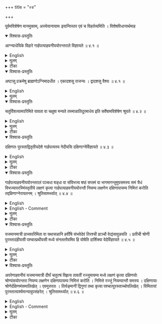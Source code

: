 +++
title = "०४"

+++

पूर्वमविशेषेण मानमुक्तम्, अस्येयानायामः इयान्विस्तर एवं च विहर्तव्यमिति ।
विशेषविधानार्थमाह




<details open><summary>विश्वास-प्रस्तुतिः</summary>

आग्न्याधेयिके विहारे गार्हपत्याहवनीययोरन्तराले विज्ञायते  ॥ ४.१  ॥
</details>

<details><summary>English</summary>

The distance between the gārhapatya and the āhavanīya in the arrangement for the laying of sacrificial fires is known from the tradition. 
</details>

<details><summary>मूलम्</summary>

आग्न्याधेयिके विहारे गार्हपत्याहवनीययोरन्तराले विज्ञायते  ॥ ४.१  ॥
</details>

<details><summary>टीका</summary>

गार्हपत्याहवनीययोरन्तरालं यथा स्यान्नाहवनीयदक्षिणाग्नयोः दक्षिणाग्निगार्हपत्ययोर्वा मा भूदित्येवमर्थं गार्हपत्याहवनीयग्रहणम् ।
विज्ञायतेश्रूयते ।
श्रुतिर्वक्ष्यमाणा ।
</details>

<details open><summary>विश्वास-प्रस्तुतिः</summary>

अष्टासु प्रक्रमेषु ब्राह्मणोऽग्निमादधीत । एकादशसु राजन्यः । द्वादशसु वैश्यः  ॥ ४.१  ॥
</details>

<details><summary>English</summary>

The Brāhmaṇa has to place it (the āhavanīya) (at a distance of) 8 prakramas, the prince 11 prakramas and the merchant 12 prakramas (from the garhapatya towards east).
</details>

<details><summary>मूलम्</summary>

अष्टासु प्रक्रमेषु ब्राह्मणोऽग्निमादधीत । एकादशसु राजन्यः । द्वादशसु वैश्यः  ॥ ४.१  ॥
</details>







<details open><summary>विश्वास-प्रस्तुतिः</summary>

चतुर्विंशत्यामपरिमिते यावता वा चक्षुषा मन्यते तस्मान्नातिदूरमाधेय इति सर्वेषामविशेषेण श्रूयते  ॥ ४.२ ॥
</details>

<details><summary>English</summary>

For general use and not for any particular class, this distance is indefinite, (about) 24 prakramas to be ascertained by eye estimation and should not deviate from it much.
</details>

<details><summary>मूलम्</summary>

चतुर्विंशत्यामपरिमिते यावता वा चक्षुषा मन्यते तस्मान्नातिदूरमाधेय इति सर्वेषामविशेषेण श्रूयते  ॥ ४.२ ॥
</details>

<details><summary>टीका</summary>

प्रक्रमेण प्रमाणं वक्ष्यति ।
अष्टौ प्रक्रमानतीत्य गार्हपत्यादाहवनीयं प्रतिष्ठापयति ।
एवमेकादशसु राजन्यस्य ।
वैश्यस्यद्वादशसु ।
चतुर्विंशत्या वा परिमिते वा यावाता वा चक्षुषा मन्यते ।
तस्मान्नादिदूरमाधेयः इति सर्वेषामविशेषेण श्रूयते ।
यावता वेति सर्वेषां विधिर्विकल्वेन ।
इयतान्तरालेन विहारसंपत्तिर्भवतीति मननम् ।
अतिदूरप्रतिषेधो व्यवायपरिहारार्थः ।
यद्यतिदूरमाधीयते तदा श्वादयो व्यवेयुः ।



करविन्दिया व्याख्या

उक्ताःसामान्यतो विहाराः ।
इदानीं दर्शपूर्णमासादिषु विशेषविवक्षया प्रथमभूताग्नयाधेयविहारयागविधिरुच्यते ।
अग्नय अधीयन्तेऽस्मिन् कर्मणीति तदग्नयाधेयम् ।
तभ्दव आग्नया धेयिकः ।
विह्रियन्तेऽस्मिनग्नय इति विहारः, देवयजनेदशः, तमधिकृत्य ।
गार्हपत्याहवनीययोरन्तरालेगार्हपत्याहवनीय शब्दाभ्यां तत्तदायतने लक्षणा अन्तराल श्रुतिसामर्श्यात्, अन्तराले अन्तरालं प्रस्तुत्य विज्ञायते श्रूयते ।
सर्वत्र विज्ञायत इत्यस्यायमेवार्थः गार्हपत्याहवनीयग्रहणात्, तयोरेवान्तराले ।
श्रुतिरेवं पठ्यते

अष्टासु प्रक्रमेषु ब्राह्नणोऽग्नीनादधीतैकादशसु राजन्यो द्वादशसु वैश्यः चतुर्विंशत्यामपरिमिते यावता वा चश्रुषा मन्यते तस्मान्नातिदूरमाधेय इति ॥
सर्वेषामविशेषेण्.अ श्रूयते ।
प्रक्रमं वक्ष्यति द्विपदस्त्रिपदो वेति ।
अष्टप्रक्रमादयोऽन्तरालविशेषणम् ।
अष्टासु प्रक्रमेष्वन्तराले इत्यादि ।
अपरिमितसंख्यायां तच्चतुर्विंशतेः परतः तदानन्तर्यात्, अपरिमितं प्रमाणात्भूयः, इति कात्यायनः ।
यावता वा चक्षुषा मन्यते तावता प्रमाणेन चक्षुषा गृहीतेन मन्यते यथा इयांश्चतुर्विंशति प्रक्रम इति चक्षुषा मानम् ।
यद्यपि चतुर्विशतेः परत एव पठ्यते तथापि द्वादशसु विक्रमेष्वित्यारभ्य यं द्वादशसु विक्रामेषु इत्यादितैत्तिरीयकश्रुत्यनुरोधादष्टप्रक्रमादीनमपि सर्वेषां ग्राह्यं, तेन इयानष्टप्रक्रम इयानेकदश इयान्द्वादशप्रक्रम इति संभवति ।
तस्माच्चतुर्विंशतेरदूरमतिदूरेनाधेयम् ।
अनेनापरिमितवचनप्राप्तातिदूरता निषिध्यते ।
चतुर्विंशतिविधानादेवेतः प्रागतिदूरा योगाः ।
चतुविंशत्यादि विधिचतुष्टयं सर्वेषां ब्राह्मणादीनामविशेषेण भवति ।
द्वादशसु विक्रमेष्वित्यपि सर्वेषामविशेषेण लभ्यते ॥


सुन्दहहाजीया व्याख्या

(आग्नयाधेयिके वैश्यः)

गार्हपत्यस्य पुरस्तादेतेषु प्रक्रमेष्वतीतेष्विति विज्ञायते अथ सावर्णिकी श्रुतिः ।

(चतुर्विंशत्या श्रूयते.)

अपरिमितं "प्रमाणाभ्दूय" इति कल्पान्तरम् ।
चक्षुषा मन्यत इति दण्डादिमाननिषेधः ।
इयानष्टौ प्रक्रमाः, इयानेकादश इयान् द्वादशेति चक्षुक्षा यावन्तं देशं मन्यते तस्मान्नातिदरं तस्यावधेःसमीप आधेयः ।
एतत्सर्वं प्रयोगकाल एवोक्तमनूद्यते ।



कपर्दिभाष्यम्
</details>

<details open><summary>विश्वास-प्रस्तुतिः</summary>

दक्षिणतः पुरस्ताद्वितृतीयदेशे गार्हपत्यस्य नेदीयसि दक्षिणाग्नेर्विज्ञायते  ॥ ४.३ ॥
</details>

<details><summary>English</summary>

According to tradition, the (place of the) dakṣiņāgni is near the south-east corner of the third part of the distance of the gārhapaṭya (from the āhavaniya).
</details>

<details><summary>मूलम्</summary>

दक्षिणतः पुरस्ताद्वितृतीयदेशे गार्हपत्यस्य नेदीयसि दक्षिणाग्नेर्विज्ञायते  ॥ ४.३ ॥
</details>

<details><summary>टीका</summary>

दक्षिणतः पुरस्तात्दक्षिणाप्राक्कोणे देशे वितृतीयदेशेईषदूनतृतीयदेशेकस्य वितृतीयदेशःगार्हपत्याहवनीययोरन्तरालस्य नेदीयसि आसन्नतृतीयदेशे पार्श्वादित्यर्थः ।
तत्र दक्षिणाग्नेरायतनमिति श्रूयते ।



करविन्दीया व्याख्या.

(दक्षिमतःविज्ञायते)

दक्षिणतः पुरस्तात्दक्षिणाप्राक्कोणदेशे तस्य गार्हपत्यस्य नेदीयसि सन्निकृष्टे तस्यैव वितृतीयदेशे विशब्दो हीनवचनः किञ्चिद्धीनतृतीयदेशान्तराले दक्षिणाग्रेरायतनं श्रूयते ॥


सुन्दरराजीया व्याख्या.

दक्षिणाग्रयायतनविधानाथमाह ।

(दक्षिणतःविज्ञायते)

वितृतीयदेशे विकलतृतीयदेशे ईषदूनतृतीयदेश इत्यर्थः ।
गार्हपत्यस्य दक्षिणतः पुरस्तात्तस्यैव नेदीयसि वितृतीयदेशे दक्षिणाग्रेरायतनमिति ॥


कपर्दिभाष्यम्.

तत्कथं गृह्यत इत्याय ।
</details>

<details open><summary>विश्वास-प्रस्तुतिः</summary>

गार्हपत्याहवनीययोरन्तरालं पञ्चधा षड्धा वा संविभज्य षष्ठं सप्तमं वा भागमागन्तुमुपसमस्य समं त्रैधं विभज्यापरस्मिंस्तृतीये लक्षणं कृत्वा गार्हपत्याहवनीययोरन्तौ नियम्य लक्षणेन दक्षिणापायम्य निमित्तं करोति तद्दक्षिणाग्नेरायतनम् । श्रुतिसामर्थ्यात् ॥ ४.४ ॥
</details>

<details><summary>English</summary>

The distance between the garhapatya and the āhavaniya is divided into five or six (equal) parts, a sixth or a seventh part is added, the whole (of the cord measuring the original distance plus the added part) is divided into three (equal) parts, and a mark is given at the end of the third part from the western end. (With two ties) fastened to (poles at) the two ends of (the distance between the gārhapatya and the āhavanīya, the cord is stretched to the south by the mark and a pole fixed (at the point reached by the mark). This is the place of the dakṣināgni. This is according to Śruti.
</details>

<details><summary>English - Comment</summary>

4.1-4.4. Āpastamba has assigned here the relative places of gārhapatya, āhavaniya and dakṣiṇāgni. Baudhǎyana's second method is given by Apastamba. For detail, vide B§l. 3.1 - 3.5. 
</details>

<details><summary>मूलम्</summary>

गार्हपत्याहवनीययोरन्तरालं पञ्चधा षड्धा वा संविभज्य षष्ठं सप्तमं वा भागमागन्तुमुपसमस्य समं त्रैधं विभज्यापरस्मिंस्तृतीये लक्षणं कृत्वा गार्हपत्याहवनीययोरन्तौ नियम्य लक्षणेन दक्षिणापायम्य निमित्तं करोति तद्दक्षिणाग्नेरायतनम् । श्रुतिसामर्थ्यात् ॥ ४.४ ॥
</details>

<details><summary>टीका</summary>

गार्हपत्याहवनीययोरन्तरालं पञ्चधा विभज्य षड्धा वा विभज्येत्यन्वयः ।
यदि पञ्चधा तदा षष्ठो भाग आगन्तुः ।
षष्ठं सप्तमं वा भागं आगन्तुमुपसमस्य समं त्रैधं विभज्य ।
यदि षोढा तदा सप्तमो भागः आगन्तिः ।
तमुपसमस्य संयोज्य, समं त्रैधं विभज्य॑ आगन्तुना सह विषमं माभूदिति समग्रहणम् ।
अपरस्मिंस्तृतीये लक्षणं कृत्वा गार्हपत्यावहनीययोरन्तौ नियम्य पाशौ प्रतिमुच्य लक्षणेन दक्षिणापायम्य शङ्कं निहन्यात् ।
दक्षिणाग्निस्थानं श्रुतिसामर्थ्यात् ।
सामर्थ्यमभिधानशक्तिः अस्याःश्रुतेरयमेवार्थं इति ।
तेन गार्हपत्याहवनीय योरन्तरालं, त्रिप्रथमविस्तारायामानि त्रीणि चतुरश्राणि कृत्वापरस्मिन् चतुरश्रे उत्तरस्यां श्रोण्यां गार्हपत्यं दक्षिणेंऽसेदक्षिणाग्नयायतनं पूर्वस्मिन् चतुरश्रे, उत्तरेंस आहवनीयमित्येवमादयो निरस्ता भवन्ति ।
सर्वत्राग्नयायतनानि चतुरश्राणि मण्डलानि वा ।
इह तु मण्डलं गार्हपत्यमर्धमण्डलाकारमन्वाहार्यपचनम् ।
चतुरश्रमाहवनीयमिति स्मरन्ति मण्डलचतुरश्रयोरुक्तो विधिः ।
इदानीं दक्षिणाग्नेः धनुराकार उच्यतेपिशीलद्विकरण्या चतुरश्रं कृत्वा पूर्वोक्तेन विधानेन मण्डलं कुर्यात् ।
तस्य मण्डलस्य विष्कम्भचतुर्भागं दक्षिणाग्नेः पूर्वनिहताच्छङ्कोरुदगपसार्य शङ्कं निहत्य तस्मिन्पाशं प्रतिमुच्य विष्कम्भार्धेन मण्डलं परिलिख्योत्तरमर्धं त्यजेत् ।
तत्र श्लोकौ भवतः

दक्षिणाग्नेर्हताच्छङ्कोरुदक्छङ्कुर्दशाङ्गुले ।

एकादशतिलैरूने कार्यस्य धनुषा समः ॥


तस्मिन्पाशं प्रतिमुच्य विंशत्यायतया लिखेत् ।

ऊनया तु द्वाविंशतितिलैरर्धं त्यजेदुदक् ॥


इति ।

करविन्दीया व्याख्या

गार्हपत्याहवनीययोःश्रुतिसामर्थात्.

एतस्य विहरणमाह

गार्हपत्याहवनीययोरन्तरालमष्टप्रक्रमादिकं दञ्चधा षोढा वा संभुज्य गुणयित्वा षष्ठं सप्तमं वा भागमागन्तुमुपसमस्पञ्चधा गुणने षष्ठं षोढा गुणने भागमुमसमस्य संयोज्यागन्तुन् तृतीये गार्हपत्यसन्निहिते तृतीये लक्षणं निरञ्जनं कृत्वा गार्हपत्याहवनीययोरन्तौ नियम्य रज्ज्वन्तौ पाशौ गार्हपत्यस्य पूर्वशङ्कौ पश्चिमं पाशमाहवनीयस्य पश्चिमशङ्कौ पूर्वं पाशे प्रतिमुच्य लक्षणेन दक्षिणापायम्य निमित्तं चिह्नं तत्र कुर्यात् ।
तन्निमित्तं धनुराकृतेर्दक्षिणाग्नेर्मध्यमं, विशेषाश्रवणात् ।
गार्हपत्याहवनीययोर्मध्यमशङ्क्वोरन्तौ नियम्येति केचित् ।
श्रुतिसामर्थ्यात् ।
"दक्षिणतः पुरस्तात्" इत्यादि श्रुतिबलादित्यर्थः ।
अत्र पञ्चधापक्षे गार्हपत्याहवनीययोरन्तरालस्य दक्षिणाग्नयायतनमध्योपक्रान्ताद्दक्षिणोत्तरलम्बात्पश्चिमो भाग एकत्रिंशदङ्गुलयः त्रिभागोनसप्ततिलाश्च ।
पूर्वभागोऽष्टाविंशतिरङ्गुलयः त्रिभागाधिकसप्तविंशतितिलाश्च ।
लम्बकः षट्त्रिंशदङ्गुलयः पादोनषोडशतिलाश्च ।
षड्धापक्षे द्वात्रिंशदङ्गुलयः सार्धसप्तविंशतितिलाश्च पूर्वभागः ।
लम्बकस्त्रिंशदङ्गुलयः सप्ततिलाश्च ।
पादाष्टकमितेऽन्तरालवत्प्रक्रमिते एकादशादिषु च भागयोर्लम्बकस्य प्रमाणमुन्नेयं, उन्नयनप्रकारं चात्रैव वक्ष्यामः ।
अत्राप्यायतनानि पिशीलमात्राणि, अथवा अस्यैष धिष्ण्यो लीयत इति प्राजहितस्यापि धिष्ण्यत्वदर्शनादायतनानां चतुरश्रमण्डलत्वयोरनियमेन प्राप्तयोरपि मण्डजलमेव गार्हपत्यायतनं अग्ननयो वै त्रयी विद्येत्यत्रानुवाकपर्याये तस्य पृथिवीस्तुतेः तदाकारत्वाच्चतस्याः अर्धमण्डलाकारं धनुराकारं दक्षिणाग्नयायतनं, तत्रैवान्तरीक्षस्तुतेः तदाकारत्वाच्च नभसश्चतुरश्रमाहवनीयम्, तत्रैव द्युलोकस्तुतेः चतुरश्रमैन्द्रस्थानमिति शास्त्रान्तरे दर्शनाच्च सभ्यावसथ्ययोरपि चतुरश्रमेव, तयोस्तद्द्विकारत्वात् ।
अत्र योगः गार्हपत्यायतने पिशीलमात्रं चतुरश्रं विहृत्य मण्डलं कुर्याद्दक्षिणाग्नेरपि वचनात्, विशीलद्विकरण्या चतुरश्रं विहृत्य मण्डलक्टित्य मण्डलविष्कम्भचतुर्भागेन दक्षिणाग्ननयायतनं तन्निमित्तादुत्तरतःशङ्कुं निहत्य तत्र शङ्कौ तद्विष्कम्भमध्यं नियम्यान्तौ समौ कृत्वा मण्डलं विलिख्य मण्डलध्ये प्राचीं लेखां विलिख्य उदगर्धं त्यजेत् ।
दक्षिणार्ध आयतनं गार्हपत्यस्य पुरस्तादष्टप्रक्रमादीनतीत्य पिशीलमात्रं चतुरश्रमाहवनीयं कुर्यात्तत्पुरस्तात्सञ्चरमवशिष्य आहवनीयवत्सभ्यं तत्पुरस्तादावसथ्यमपि ।
तद्वत्पिशीलप्रमाणं च ।
द्विप्रादेशं पिशीलम् ।
मुष्टिकृतोऽरत्निः पिशीलमित्येके ।
बाह्वोरन्तरालं पिशीलमित्येक इति केचित् ।
प्रक्रम्यत इति पक्रम इति पदस्यापि प्रक्रमतामिच्छन्ति ।
तथापि लभ्यते, अयमत्र विमानक्रमःगार्हपत्याहवनीयधिष्णियौ विमाय गार्हपत्याहवनीययोरन्तरालमित्यादि दक्षिणापायम्य नियम्य निमित्तं कृत्वा तेनैव लक्षणेनोत्तरतश्च निमित्तं विपर्यस्य दक्षिणत उत्तरतश्च निमित्तं कृत्वा पिशीलद्विकरणीचतुरश्रमण्डलीवष्कम्भचतुर्थांशेन दक्षिणयोर्निमित्तयोरुदक्कृतनिमित्तद्वयानुकूल्येन शङ्कुं निखनेत् ।
अनयोः पश्चिमशङ्कौ पिशीलद्विकरणी चतुरश्रमण्डलविष्कम्भार्धेन मण्डलमालिख्य पुर्वशङ्क्वानुकूल्येन प्राचीं ज्ञात्वा मण्डलस्योत्तरार्धं त्यजेत् ।
दक्षिणार्धो दक्षिणाग्निधिष्णियो भवति ।

सुन्दरराजीया व्याख्या.

(गार्हपत्याहवनीययोःश्रुतिसामर्थात्.)

तत्कथं ग्राह्यमित्यत आह

समं सर्वं, गार्हपत्याहवनीययोः गार्हपत्यस्य पौरस्त्ये शङ्कौ आहवनीयस्य पाश्वात्ये शङ्कौ च दक्षिणतो दक्षिणाग्नयायतनम् ।
तदायतनमध्यमित्यन्ये ।
तस्मिन्, पक्षे गार्हपत्याहवनीययोरापि मध्ययोरेव ग्रहणम् ।
सर्वाण्येवाग्रयायतनानि पिशीलमात्राणि चतुरश्राणि परिमण्डलानि वा धिष्णियत्वान्मण्डलं गार्हपत्यस्य ।
अर्धमण्डलं दक्षिणाग्नेश्चतुरश्रमाहवनीयस्येत्यैतिहासिकाःसर्वाणि चायतनानि क्षेत्रतस्तुल्यानीत्याहुः ।
तत्रोक्तो मण्डलविधिः आहवनीयस्याक्ष्णयारज्ज्वा चतुरश्रं विहृत्य विधानेन मण्डलं कृत्वा उत्तरार्वं जह्यात्तद्दक्षिणाग्नयायतनम् ॥


कपर्दिक्षाष्यम्
</details>

<details open><summary>विश्वास-प्रस्तुतिः</summary>

यजमानमात्री प्राच्यपरिमिता वा यथासन्नानि हवींषि संभवेदेवं तिरश्ची प्राञ्चौ वेद्यंसावुन्नयति । प्रतीची श्रोणी पुरस्तादंहीयसी पश्चात्प्रथीयसी मध्ये संनततरैवमिव हि योषेति दार्शिक्या वेदेर्विज्ञायते  ॥ ४.५ ॥
</details>

<details><summary>English</summary>

The east-west line (prācî) has the measure of the sacrificer (96 angulas) or of indefinite measure like that of clarified butter in relation to fire. Such is the case with the breadth. The two amsas (shoulders) of the fire-altar are to be raised in the east and the two śroṇīs (hips) in the west. It (the altar) is shorter on the eastern side, broader on the western side and curved in the middle. It is like a wooden doll. Such is the tradition of the dārśikyā fire-altar.
</details>

<details><summary>मूलम्</summary>

यजमानमात्री प्राच्यपरिमिता वा यथासन्नानि हवींषि संभवेदेवं तिरश्ची प्राञ्चौ वेद्यंसावुन्नयति । प्रतीची श्रोणी पुरस्तादंहीयसी पश्चात्प्रथीयसी मध्ये संनततरैवमिव हि योषेति दार्शिक्या वेदेर्विज्ञायते  ॥ ४.५ ॥
</details>

<details><summary>टीका</summary>

यजमानमात्रीत्यादि दार्शिक्यावेदेःश्रुतिः ।
अस्याःश्रुतेरर्थं विमानविधिनैव व्याचष्टे ।



करविन्दिया व्याख्या

आयतनविहरणानन्तरं प्रकृतिभूतयोर्दर्शपूर्णमासयोर्विहरणमुच्यते ।

(यजमानमात्रीवेदेर्विज्ञायते.)

यजमानमात्रीति ॥ .॥
यजमामात्री षण्णवत्यङ्गुला प्राक्त्वेनापरि मिता ।
तदधिका प्राची प्राङ्मुखा, संभवो व्याप्तिः, यथा हवींषि परस्परसंबन्धेन आसन्नानि भवन्ति तथा तिरश्वी तिर्यङ्भानी स्यात्, आयामस्य त्रिभागोना पश्चत्तिरश्वी ।
"आयामास्यार्धेन पुरस्तात्तिरश्वी" इति बोधायनः ।
पशुबन्धे च तथा दृश्यते, अरत्निभिर्वा चतुर्भिः पश्चात्षड्भिः प्राची त्रिभिः पुरस्तादिति, विकृतिषु वहुहविःषु भहुविस्तारा, अल्पहविः षु प्रकृतिवत् ।
प्राञ्चौ वेद्यंसावुन्नयति प्राक्त्वेन पूर्वान्तमतीतावंसौ कुर्यात्प्रतीची श्रोणी तथा पृथक्त्वेन श्रोण्याकुर्यातंहीयसीतन्वी प्रथीयसी विस्तीर्णा सन्नततरा अतिशयेन तनुः, एवमिव हि योषेति ।
एवमिवहीति शब्दो निपातसमुदायः प्रसिद्धवचनः ।
यथाएवमिव हि पशुः, एवमिव ह्यन्नमद्यत इति ।
एतदेव हि योषा सादृश्यमस्याः ।
यन्मध्ये कृशत्वं पृथ्वंसत्वं पृथुतरश्रोणीत्वं च ।
एतत्"चतुःशिखण्डा युवतिःसुपेशा" इति मन्त्रवर्णाच्च लभ्येत, दार्शिक्या वेदेः दर्शपुर्णमासयोःसाधारणा" पि वेदिः दर्शे पूर्वेद्युर्द्दश्यतया दार्शिकीत्युच्यते ।
यद्वादर्शपूर्णमासयोरेकशेषं कृत्वा निर्देशः,

सुन्दरराजीया व्याख्या

(यजमानमात्री विज्ञायते.)

यजमानमात्री चतुररत्निः पञ्चारत्निर्वा यथाऽसन्नानि हवीषि संभवेत्संगृह्णीयात् ।
एवं तिरश्वी अर्धलक्षणं तिर्यगित्यर्थः ।
उन्नयति दीर्घं नयति ।
प्रतीची प्रतीच्या योषासादृश्यं च "चतुःशिखण्डा" इति मन्त्रवर्णात्दर्शिक्याः दर्शपूर्णमासिक्याः ।



कपर्दिक्षाष्यम्
</details>

<details open><summary>विश्वास-प्रस्तुतिः</summary>

अपरेणाहवनीयं यजमानमात्री दीर्घं चतुरश्रं विहृत्य तावतीं रज्जुमायम्य मध्ये लक्षणं कृत्वा दक्षिणयोः श्रोण्यंसयोरन्तरा नियम्य लक्षणेन दक्षिणापायम्य निमित्तं करोति । निमित्ते रज्जुं नियम्यान्तौ समस्य । दक्षिणायाः श्रोणेर्दक्षिणमंसमालिखेत् । एवमुत्तरतः । तिर्यङ्मानीं द्विगुणां तथा कृत्वा पश्चात्पुरस्ताच्चोपलिखेत् । विमितायां पुरस्तात्पार्श्वमान्यावुपसंहरेत् । श्रुतिसामर्थ्यात् ॥ ४.६ ॥
</details>

<details><summary>English</summary>

To the west of the āhavanīya is constructed the four-sided elongated figure of which the length has the measure of the sacrificer (96 angulas). A cord equal to this measure is increased by itself and a mark given at the middle. With the two ties (of the cord) fastened to the (poles at the) south-western and south-eastern corners, it is stretched towards the south by the mark and a pole fixed (at the spot reached by the mark). Fixing both ends of the cord. at this pole, an arc of a circle is drawn from the south-western to the south-eastern corner (with the middle mark of the cord). The same is done on the northern side (of the fire-altar). The western and the eastern sides are to be similarly circumscribed by means of a cord double the (respective) side.
</details>

<details><summary>English - Comment</summary>

4.5-4.6. Āpastamba has followed Baudhāyana's method of construction of dāršikyā vedi (vide Bśl. 3.6-3.8). The only difference is that Baudhāyana used an isosceles trapezium whereas Apastamba took a rectangle.  
</details>

<details><summary>मूलम्</summary>

अपरेणाहवनीयं यजमानमात्री दीर्घं चतुरश्रं विहृत्य तावतीं रज्जुमायम्य मध्ये लक्षणं कृत्वा दक्षिणयोः श्रोण्यंसयोरन्तरा नियम्य लक्षणेन दक्षिणापायम्य निमित्तं करोति । निमित्ते रज्जुं नियम्यान्तौ समस्य । दक्षिणायाः श्रोणेर्दक्षिणमंसमालिखेत् । एवमुत्तरतः । तिर्यङ्मानीं द्विगुणां तथा कृत्वा पश्चात्पुरस्ताच्चोपलिखेत् । विमितायां पुरस्तात्पार्श्वमान्यावुपसंहरेत् । श्रुतिसामर्थ्यात् ॥ ४.६ ॥
</details>



<details><summary>टीका</summary>

इति चतुर्थखण्डः.



अपरेणाहवनीयं एकरज्ज्वादिभिदीर्ङ्घं चतुरश्रं विहृत्य संपाद्य यजमानमात्री पार्श्वमानी यथा सन्नानि हवींषि संभवेत्परस्परासंघटितानि तिष्ठन्ति तथा तिर्यङ्भानी ।
तस्यास्त्रिभागोन वा तिरश्वीति बोधायनीये शुल्बान्तरे प्रतिपादितम् ।
तावतीं रज्जुमभ्यस्य उभयतः पाशौ कृत्वा दक्षिणयोःश्रोण्यंसयोरन्तौ नियम्य पाशौ प्रतिमुच्य लक्षणेन जक्षिणापायम्य निमित्तं शङ्कुं निहत्य तास्मिन् शङ्कौ रज्जुं संयोज्य पाशावुन्मुच्य तेन हस्तेन गृहीत्वा दक्षिणां श्रोणिमारभ्य यावद्दक्षिणांसमालिखेत् ।
एवमुत्तरपार्श्वमालिखेत् ।
एतत्सन्नतत्वं वेदेः ।
तिर्यङ्भान्याप्येवं कुर्यात् ।
तिर्यङ्भानीप्रमाणां रज्जुमभ्स्य मध्ये लक्षणं कृत्वा श्रोण्योरन्ते पाशौ प्रतिमुच्य पार्श्वादपसार्य तत्र शङ्कुं निहत्य तत्र रज्जु प्रबध्यान्तौ समस्य दक्षिणां श्रोणिमारभ्य यावदुत्तरा क्षोणी तावदालिखेत् ।
एवं पुरस्तादपि करोति ।
एवमुन्नयनं श्रोण्यंसौ ।
एवंप्रकारा हि योषा ।
हिशब्दो रूपप्रसिद्धौ ।
प्राक्छिराःस्त्री एवमेवेत्यर्थः ।
विमिताया मेवं चतुरश्रमापादितायां पुरस्तात्पार्श्वमान्यावुपसंहरेत्, सङ्कोचयेत् ।
श्रुतिसामर्थ्यात्"पुरस्तादंहीयसी" इति यैषा श्रुतिः तस्याःसामर्थ्यात् ।
इतरथा योषासादृश्यमपि न स्यात् ॥


इति चतुर्थःखण्डः





करविन्दीया व्याख्या



एताद्विहरणेन व्याचष्टे.

(अपरेणाहवनीयमेवमुत्तरतः.)

अपरेणेति ।
अपरेणाहवनीयं आहवनीयस्य पश्चात्समीपे ।
गार्हपत्याहवनीययोर्यद्यपि महदन्तरालं तथाप्याहवनीयसमीप एव वेदिः ।
केचिद्विस्तारद्विगुणायामं दीर्घमिच्छन्ति ।
उक्तप्रमाणं दीर्घचतुरश्रमाहवनीयमपरेण विहृत्य श्रोण्यंसेषु शङ्कुन्निहत्य यावदायामः तावतीं रज्जुमभ्यस्य आयामद्विगुणां रज्जुं कृत्वा मध्ये लक्षणं निरञ्जनं कृत्वा दक्षिमयोःश्रोण्यंसयोरन्तौ नियम्य निरञ्जनेन दक्षिणापायम्य शङ्कुं निहत्य तस्मिन् रज्जुं प्रतिमुच्य पाशावेकीकृत्य श्रोण्या आरभ्य यावदंसं वृत्तमार्गेणालिखेत् ।
उत्तरपार्श्व उत्तरतोऽपायम्य एवमेव कुर्यात् ॥


(तिर्यङ्भानीं द्विगुणांलिखेत्)

तिर्यङ्भानीमिति ।
पूर्वां तिर्यङ्भानीं पूर्ववद्द्विगुणां कृत्वा पुरतोऽपायम्य दक्षिणस्मदंसात्प्रक्रम्य उत्तरमंसमालिखेत्, पश्चिमया तिर्यङ्भान्या पश्चादप्येवमेव कुर्यात्, वेदिप्राचीमितां रज्जुं गार्हपत्याहवनीययोरन्तरालमित्युक्तप्रकारेण वेद्या दक्षिणोत्तरमायम्य पूर्ववद्द्वितृतीयदेशे लक्षणं कुर्यातुदग्बहिर्वेदेरुत्तरतः उत्तरार्थं लक्षणं च कृत्वा वेद्याः पश्चादप्यवेमेव वितृतीये लक्षणं कुर्यात्. गार्हपत्याहवनीययोर्मध्यंमध्यदेशः तत्र लक्षणं कुर्यात् ॥


(विमितायांश्रुतिसामर्थ्यात्.)

विमितायामिति ।
विमितायां चतुरश्रीकृतमात्रायां लेखाकरणात्प्रागेव पार्श्वमान्यौ पुरस्तात्पुरत उपसंहारेत्संकोचयेत् ।

इति चतुर्थः खण्डः.





सुन्दरराजीया व्याख्या.

(अपरेण श्रुतिसामर्थ्यात्)

तस्या विहरणमाह

निमित्ते रज्जुं रज्जुमध्यं नियम्य प्रतिमुच्य दक्षिणायै दक्षिणस्याः श्रोणेरारभ्य दक्षिणमंसं प्रत्यालिखेत् ।
तिर्यङ्भान्योरपि मध्ये लक्षणं कृत्वा श्रोण्योरंसयोश्वान्तौ नियम्य पश्चात्पुरस्ताच्चापायम्येत्यादि द्रष्टव्यम् ।
एतदेव श्रोण्यंसयोरुन्नयनम् ।
विमितायां चतुरश्रीकृतायां संनमनात्पूर्वमेव किञ्चिदुपसंहरेत्, "पुरस्तादंहीयसी" इति श्रुतिसामर्थ्यात् ।
अत्र बोधायनः

"यजमानमात्री प्राची, तस्या एवार्धं पुरस्तात्तिरश्वी, त्रिभागोना पश्चात्तिरश्वी त्रिंशत्पदानि" इति ॥


कपर्दिभाष्यं

</details>
